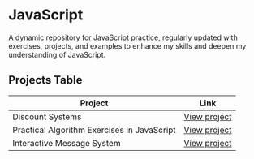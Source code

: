 # JavaScript

A dynamic repository for JavaScript practice, regularly updated with exercises, projects, and examples to enhance my skills and deepen my understanding of JavaScript.

## Projects Table

| Project                                         | Link                          |
|-------------------------------------------------|-------------------------------|
| Discount Systems                                | [View project](https://github.com/Jhosua-Lascarro/JavaScript/tree/main/Module/Basic/Discount%20Systems) |
| Practical Algorithm Exercises in JavaScript      | [View project](https://github.com/Jhosua-Lascarro/JavaScript/tree/main/Module/Ejercicios) |
| Interactive Message System                      | [View project](https://github.com/Jhosua-Lascarro/JavaScript/tree/main/Module/Basic/Interactive%20Message%20System)  |
